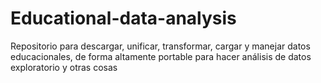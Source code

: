 # Educational-data-analysis
Repositorio para descargar, unificar, transformar, cargar y manejar datos educacionales, de forma altamente portable para hacer análisis de datos exploratorio y otras cosas
